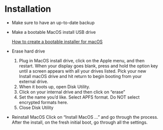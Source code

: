 # Installation

* Make sure to have an up-to-date backup
* Make a bootable MacOS install USB drive

  [How to create a bootable installer for macOS](https://support.apple.com/en-us/HT201372)

* Erase hard drive
  1. Plug in MacOS install drive, click on the Apple menu, and then restart. When your display goes blank, press and hold the option key until a screen appears with all your drives listed. Pick your new Install macOS drive and hit return to begin booting from your external drive.
  2. When it boots up, open Disk Utility.
  3. Click on your internal drive and then click on “erase”
  4. Set the name you’d like. Select APFS format. Do NOT select encrypted formats here.
  5. Close Disk Utility
* Reinstall MacOS Click on “Install MacOS ...” and go through the process. After the install, on the fresh initial boot, go through all the settings.

